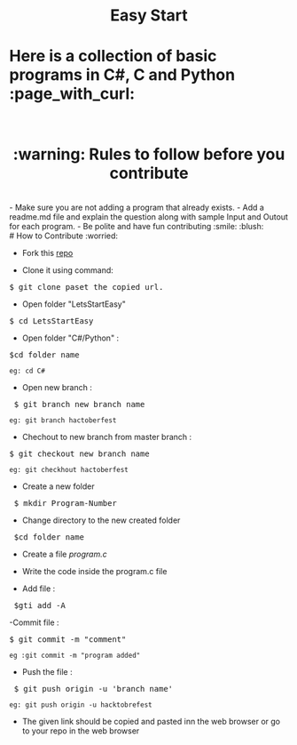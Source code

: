 <h1 align ="center">Easy Start</h1>

<h1> Here is a collection of basic programs in C#, C and Python :page_with_curl: </h1>
<br/>
<h1 align="center"> :warning: Rules to follow before you contribute</h1>
<br/>
- Make sure you are not adding a program that already exists.
- Add a readme.md file and explain the question along with sample Input and Outout for each program.
- Be polite and have fun contributing :smile: :blush:
<br/>

<a name="contibute">
# How to Contribute :worried:
    
- Fork this [repo](https://github.com/SrishtiSK01/LetsStartEasy)

- Clone it using command:
<pre>$ git clone paset_the_copied_url.</pre>

- Open folder "LetsStartEasy"
<pre>$ cd LetsStartEasy</pre>

- Open folder "C#/Python" :
<pre>$cd folder_name</pre>
    eg: cd C#
    
- Open new branch :
<pre> $ git branch new_branch_name</pre>
    eg: git branch hactoberfest

- Chechout to new branch from master branch :
<pre>$ git checkout new_branch_name</pre>
    eg: git checkhout hactoberfest
    
- Create a new folder
<pre> $ mkdir Program-Number</pre>

- Change directory to the new created folder
<pre> $cd folder_name</pre>

- Create a file *program.c*

- Write the code inside the program.c file

- Add file :
<pre> $gti add -A</pre>

-Commit file :
<pre>$ git commit -m "comment"</pre>
    eg :git commit -m "program added"
    
- Push the file :
<pre> $ git push origin -u 'branch_name'</pre>
    eg: git push origin -u hacktobrefest
    
- The given link should be copied and pasted inn the web browser or go to your repo in the web browser
